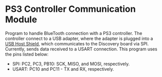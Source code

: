 # PS3 Controller Communication Module
Program to handle BlueTooth connection with a PS3 controller. The controller connect to a USB adapter, where the adapter is plugged into a [USB Host Shield](https://www.sparkfun.com/products/9947), which communicates to the Discovery board via SPI. Currently, sends data received to a USART connection. This program uses the pins listed below: 
  - SPI: PC2, PC3, PB10: SCK, MISO, and MOSI, respectively.
  - USART: PC10 and PC11 - TX and RX, respectively.
